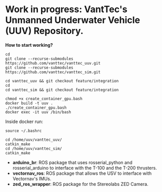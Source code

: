 # Work in progress: VantTec's Unmanned Underwater Vehicle (UUV) Repository.

**How to start working?**


```Shell
cd
git clone --recurse-submodules https://github.com/vanttec/vanttec_uuv.git
git clone --recurse-submodules https://github.com/vanttec/vanttec_sim.git

cd vanttec_uuv && git checkout feature/integration
cd 
cd vanttec_sim && git checkout feature/integration 

chmod +x create_container_gpu.bash
docker build -t uuv .
./create_container_gpu.bash
docker exec -it uuv /bin/bash
```

Inside docker run: 
```Shell
source ~/.bashrc

cd /home/uuv/vanttec_uuv/
catkin_make
cd /home/uuv/vanttec_sim/
catkin_make
```

- **arduino_br**: ROS package that uses rosserial_python and rosserial_arduino to interface with the T-100 and the T-200 thrusters.
- **vectornav_ros**: ROS package that allows the USV to interface with Vectornav's IMUs.
- **zed_ros_wrapper**: ROS package for the Stereolabs ZED Camera.

